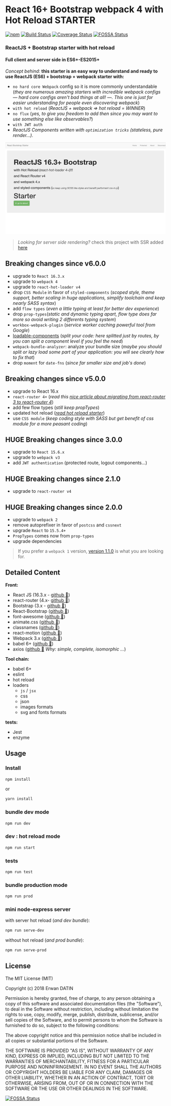 # React 16+ Bootstrap webpack 4 with Hot Reload STARTER

[![npm](https://img.shields.io/npm/l/express.svg?maxAge=2592000)](https://github.com/MacKentoch/react-bootstrap-webpack-starter)
[![Build Status](https://travis-ci.org/MacKentoch/react-bootstrap-webpack-starter.svg?branch=master)](https://travis-ci.org/MacKentoch/react-bootstrap-webpack-starter)
[![Coverage Status](https://coveralls.io/repos/github/MacKentoch/react-bootstrap-webpack-starter/badge.svg?branch=master)](https://coveralls.io/github/MacKentoch/react-bootstrap-webpack-starter?branch=master)
[![FOSSA Status](https://app.fossa.io/api/projects/git%2Bgithub.com%2FMacKentoch%2Freact-bootstrap-webpack-starter.svg?type=shield)](https://app.fossa.io/projects/git%2Bgithub.com%2FMacKentoch%2Freact-bootstrap-webpack-starter?ref=badge_shield)

### ReactJS + Bootstrap starter with hot reload

#### Full client and server side in ES6+-ES2015+

_Concept behind:_ **this starter is an easy way to understand and ready to use ReactJS (ES6) + bootstrap + webpack starter with:**

* `no hard core Webpack` config so it is more commonly understandable (_they are numerous amazing starters with incredible webpack configs — hard core configs aren't bad things at all! —. This one is just for easier understanding for people even discovering webpack_)
* `with hot reload` (_ReactJS + webpack => hot reload = WINNER_)
* `no flux` (_yes, to give you freedom to add then since you may want to use something else like observables?_)
* `with JWT auth`
* _ReactJS Components written with `optimization tricks` (stateless, pure render...)._

![preview](./preview/preview.png)

> _Looking for server side rendering?_ check this project with SSR added [here](https://github.com/MacKentoch/react-bootstrap-webpack-ssr-starter#react-bootstrap-with-server-side-rendering-starter)

## Breaking changes since v6.0.0

* upgrade to `React 16.3.x`
* upgrade to `webpack 4`
* upgrade to `react-hot-loader v4`
* drop `CSS Module` in favor of `styled-components` (_scoped style, theme support, better scaling in huge applications, simplify toolchain and keep nearly SASS syntax_)
* add `flow types` (*even a little typing at least for better dev experience*)
* drop `prop-types`(*static and dynamic typing apart, flow type does far more so avoid writing 2 differents typing system*)
* `workbox-webpack-plugin` (_service worker caching powerful tool from Google_)
* [loadable-components](https://github.com/smooth-code/loadable-components) (_split your code: here splitted just by routes, by you can split a component level if you feel the need_)
* `webpack-bundle-analyzer`: analyze your bundle size (_maybe you should split or lazy load some part of your application: you will see clearly how to fix that_)
* drop `moment` for `date-fns` (*since far smaller size and job's done*)

## Breaking changes since v5.0.0

* upgrade to React 16.x
* `react-router 4+` (_read this [nice article about migrating from react-router 3 to react-router 4](https://codeburst.io/react-router-v4-unofficial-migration-guide-5a370b8905a)_)
* add few flow types (_still keep propTypes_)
* updated hot reload (_[read hot reload starter](https://gaearon.github.io/react-hot-loader/getstarted/)_)
* use `CSS module` (_keep coding style with SASS but get benefit of css module for a more peasant coding_)

## HUGE Breaking changes since 3.0.0

* upgrade to `React 15.6.x`
* upgrade to `webpack v3`
* add `JWT authentication` (protected route, logout components...)

## HUGE Breaking changes since 2.1.0

* upgrade to `react-router v4`

## HUGE Breaking changes since 2.0.0

* upgrade to `webpack 2`
* remove autoprefixer in favor of `postcss` and `cssnext`
* upgrade `React` to `15.5.4+`
* `PropTypes` comes now from `prop-types`
* upgrade dependencies

> If you prefer a `webpack 1` version, [version 1.1.0](https://github.com/MacKentoch/react-bootstrap-webpack-starter/tree/v1.1.0) is what you are looking for.

## Detailed Content

**Front:**

* React JS (16.3.x - [github :link:](https://github.com/facebook/react))
* react-router (4.x- [github :link:](https://github.com/reactjs/react-router))
* Bootstrap (3.x - [github :link:](https://github.com/twbs/bootstrap))
* React-Bootstrap ([github :link:](https://github.com/react-bootstrap/react-bootstrap))
* font-awesome ([github :link:](https://github.com/FortAwesome/Font-Awesome))
* animate.css ([github :link:](https://github.com/daneden/animate.css))
* classnames ([github :link:](https://github.com/JedWatson/classnames))
* react-motion ([github :link:](https://github.com/chenglou/react-motion))
* Webpack 3.x ([github :link:](https://github.com/webpack/webpack))
* babel 6+ ([github :link:](https://github.com/babel/babel))
* axios ([github :link:](https://github.com/mzabriskie/axios) _Why: simple, complete, isomorphic ..._)

**Tool chain:**

* babel 6+
* eslint
* hot reload
* loaders
  * `js` / `jsx`
  * css
  * json
  * images formats
  * svg and fonts formats

**tests:**

- Jest
- enzyme

## Usage

### Install

```bash
npm install
```

or

```bash
yarn install
```

### bundle dev mode

```bash
npm run dev
```

### dev : hot reload mode

```bash
npm run start
```

### tests

```bash
npm run test
```

### bundle production mode

```bash
npm run prod
```

### mini node-express server

with server hot reload (_and dev bundle_):

```bash
npm run serve-dev
```

without hot reload (_and prod bundle_):

```bash
npm run serve-prod
```

## License

The MIT License (MIT)

Copyright (c) 2018 Erwan DATIN

Permission is hereby granted, free of charge, to any person obtaining a copy of this software and associated documentation files (the "Software"), to deal in the Software without restriction, including without limitation the rights to use, copy, modify, merge, publish, distribute, sublicense, and/or sell copies of the Software, and to permit persons to whom the Software is furnished to do so, subject to the following conditions:

The above copyright notice and this permission notice shall be included in all copies or substantial portions of the Software.

THE SOFTWARE IS PROVIDED "AS IS", WITHOUT WARRANTY OF ANY KIND, EXPRESS OR IMPLIED, INCLUDING BUT NOT LIMITED TO THE WARRANTIES OF MERCHANTABILITY, FITNESS FOR A PARTICULAR PURPOSE AND NONINFRINGEMENT. IN NO EVENT SHALL THE AUTHORS OR COPYRIGHT HOLDERS BE LIABLE FOR ANY CLAIM, DAMAGES OR OTHER LIABILITY, WHETHER IN AN ACTION OF CONTRACT, TORT OR OTHERWISE, ARISING FROM, OUT OF OR IN CONNECTION WITH THE SOFTWARE OR THE USE OR OTHER DEALINGS IN THE SOFTWARE.

[![FOSSA Status](https://app.fossa.io/api/projects/git%2Bgithub.com%2FMacKentoch%2Freact-bootstrap-webpack-starter.svg?type=large)](https://app.fossa.io/projects/git%2Bgithub.com%2FMacKentoch%2Freact-bootstrap-webpack-starter?ref=badge_large)
